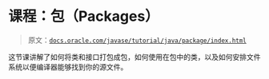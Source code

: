 # 课程：包（Packages）

> 原文：[`docs.oracle.com/javase/tutorial/java/package/index.html`](https://docs.oracle.com/javase/tutorial/java/package/index.html)

这节课讲解了如何将类和接口打包成包，如何使用在包中的类，以及如何安排文件系统以便编译器能够找到你的源文件。
